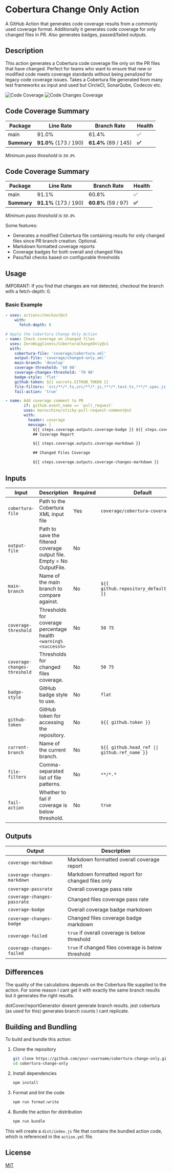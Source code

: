 # Cobertura Change Only Action

A GitHub Action that generates code coverage results from a commonly used coverage format. Additionally it generates code coverage for only changed files in PR. Also generates badges, passed/failed outputs.

## Description

This action generates a Cobertura code coverage file only on the PR files that have changed. Perfect for teams who want to ensure that new or modified code meets coverage standards without being penalized for legacy code coverage issues. Takes a Cobertura file generated from many test frameworks as input and used but CircleCI, SonarQube, Codecov etc.

![Code Coverage](https://img.shields.io/badge/Code%20Coverage-91.0%25-danger?style=flat) ![Code Changes Coverage](https://img.shields.io/badge/Code%20Changes%20Coverage-91.1%25-danger?style=flat)

## Code Coverage Summary

| Package     | Line Rate             | Branch Rate          | Health |
| ----------- | --------------------- | -------------------- | ------ |
| main        | 91.0%                 | 61.4%                | ✅     |
| **Summary** | **91.0%** (173 / 190) | **61.4%** (89 / 145) | **✅** |

_Minimum pass threshold is `50.0%`_

## Code Coverage Summary

| Package     | Line Rate             | Branch Rate         | Health |
| ----------- | --------------------- | ------------------- | ------ |
| main        | 91.1%                 | 60.8%               | ✅     |
| **Summary** | **91.1%** (173 / 190) | **60.8%** (59 / 97) | **✅** |

_Minimum pass threshold is `50.0%`_

Some features:

- Generates a modified Cobertura file containing results for only changed files since PR branch creation. Optional.
- Markdown formatted coverage reports
- Coverage badges for both overall and changed files
- Pass/fail checks based on configurable thresholds

## Usage

IMPORANT: If you find that changes are not detected, checkout the branch with a fetch-depth: 0.

### Basic Example

```yaml
- uses: actions/checkout@v3
    with:
      fetch-depth: 0

# Apply the Cobertura Change Only Action
- name: Check coverage on changed files
  uses: ZeroWiggliness/CoberturaChangeOnly@v1
  with:
    cobertura-file: 'coverage/cobertura.xml'
    output-file: 'coverage/changed-only.xml'
    main-branch: 'develop'
    coverage-threshold: '60 80'
    coverage-changes-threshold: '70 90'
    badge-style: 'flat'
    github-token: ${{ secrets.GITHUB_TOKEN }}
    file-filters: 'src/**/*.ts,src/**/*.js,!**/*.test.ts,!**/*.spec.js'
    fail-action: 'true'

- name: Add coverage comment to PR
        if: github.event_name == 'pull_request'
        uses: marocchino/sticky-pull-request-comment@v2
        with:
          header: coverage
          message: |
            ${{ steps.coverage.outputs.coverage-badge }} ${{ steps.coverage.outputs.coverage-changes-badge }}
            ## Coverage Report

            ${{ steps.coverage.outputs.coverage-markdown }}

            ## Changed Files Coverage

            ${{ steps.coverage.outputs.coverage-changes-markdown }}
```

## Inputs

| Input                        | Description                                                            | Required | Default                                       |
| ---------------------------- | ---------------------------------------------------------------------- | -------- | --------------------------------------------- |
| `cobertura-file`             | Path to the Cobertura XML input file                                   | Yes      | `coverage/cobertura-coverage.xml`             |
| `output-file`                | Path to save the filtered coverage output file. Empty = No OutputFile. | No       |                                               |
| `main-branch`                | Name of the main branch to compare against.                            | No       | `${{ github.repository_default_branch }}`     |
| `coverage-threshold`         | Thresholds for coverage percentage health `<warning% <success%>`       | No       | `50 75`                                       |
| `coverage-changes-threshold` | Thresholds for changed files coverage.                                 | No       | `50 75`                                       |
| `badge-style`                | GitHub badge style to use.                                             | No       | `flat`                                        |
| `github-token`               | GitHub token for accessing the repository.                             | No       | `${{ github.token }}`                         |
| `current-branch`             | Name of the current branch.                                            | No       | `${{ github.head_ref \|\| github.ref_name }}` |
| `file-filters`               | Comma-separated list of file patterns.                                 | No       | `**/*.*`                                      |
| `fail-action`                | Whether to fail if coverage is below threshold.                        | No       | `true`                                        |

## Outputs

| Output                      | Description                                         |
| --------------------------- | --------------------------------------------------- |
| `coverage-markdown`         | Markdown formatted overall coverage report          |
| `coverage-changes-markdown` | Markdown formatted report for changed files only    |
| `coverage-passrate`         | Overall coverage pass rate                          |
| `coverage-changes-passrate` | Changed files coverage pass rate                    |
| `coverage-badge`            | Overall coverage badge markdown                     |
| `coverage-changes-badge`    | Changed files coverage badge markdown               |
| `coverage-failed`           | `true` if overall coverage is below threshold       |
| `coverage-changes-failed`   | `true` if changed files coverage is below threshold |

## Differences

The quality of the calculations depends on the Cobertura file supplied to the action. For some reason I cant get it with exactly the same branch results but it generates the right results.

dotCover/reportGenerator doesnt generate branch results. jest cobertura (as used for this) generates branch counts I cant replicate.

## Building and Bundling

To build and bundle this action:

1. Clone the repository

   ```bash
   git clone https://github.com/your-username/cobertura-change-only.git
   cd cobertura-change-only
   ```

2. Install dependencies

   ```bash
   npm install
   ```

3. Format and lint the code

   ```bash
   npm run format:write
   ```

4. Bundle the action for distribution
   ```bash
   npm run bundle
   ```

This will create a `dist/index.js` file that contains the bundled action code, which is referenced in the `action.yml` file.

## License

[MIT](LICENSE)
